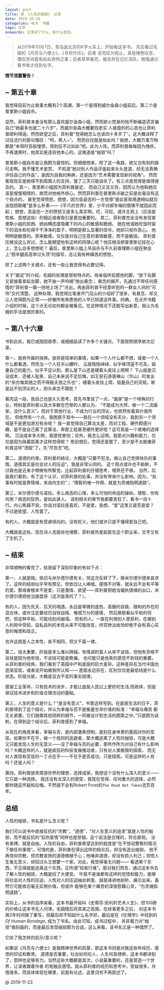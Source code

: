 ```yaml
---
layout: post
title: 读 《人性的枷锁》 记录 
date: 2019-10-20
categories: WLR  书籍 
tags: 文学
onewords: 记录讲了什么，有什么感受。
---
```

> 从2019年10月7日，青岛返北京的K字火车上，开始看这本书。 先后看过毛姆的《月亮与六便士》，《寻欢作乐》。前者
读完叹为观止，真是掩卷叹息，慨叹世间竟有如此奇特之事；后者草草看完，被丢弃在记忆深处，勉强通过看书单才找到名字。

**情节泄露警告！**

## ~ 第五十章

我觉得目前为止故事大概有2个高潮，第一个是得到威尔金森小姐前后，第二个是普里斯小姐自杀。

显然，菲利普本身没有那么喜欢威尔金森小姐，然而欲火焚身的他不断编造谎言骗自己“她最多也就二十六岁”，而威尔金森大概要找老实
人接盘的的心态也让菲利普顺利得逞。然而欲望之后，菲利普“觉得她怎么也该四十多岁了”。这大概诠释了过往流行的那句慨叹：“呵，男人~”。
然而仅仅就是如此吗？我想，大概万事万物都是“未得时百般憧憬，得到后不过如此”吧。此为人性。而菲利普每每因为愧疚，
不再渣男时，他其实是违背他本心的。这难道是“枷锁”吗？

普里斯小姐自杀是让我颇为震惊的。但细细想来，除了这一条路，她又岂有别的路可走啊。我不懂艺术鉴赏，
不知道“她对别人作品评鉴起来头头是道，却无法真确评估自己的作品”，是因为自我的麻痹，还是因为“艺术需要发现新的视角”。
然而客观现实是她得不到周围人的支持，饿了三天只能自杀了。有三点我觉得是值得提及的。
其一，普里斯小姐因为菲利普跛足，
而自己又丑又穷，因而认为他和她应该是惺惺相惜的，故而对他格外倾心。然而菲利普在普里斯点破之前是丝毫没有这个观点的，
甚至觉得愤怒。想想，因为低姿态的一方觉得"彼此客观境遇相似就应该抱团取暖"是多么朴素——《平凡的世界》里，少平对郝冬梅的情愫不就因此而起；
想想，高姿态一方的愤怒又是多么真实啊。哎，可叹。或许主观上（应该是性格、思想这些）的相近或者吸引是更加重要的。
其二，菲利普完全没有发现普里斯小姐的贫困、她凶横态度隐藏下的内心的敏感和脆弱。
她在他请她吃饭时留下的泪水和吃得干干净净的盘子，明明是那么显著的信号，他却只视作恶心。
他明明是敏感的。原来敏感，仅仅是对自己在意的事情敏感，而不是敏锐。
菲利普压根没这么穷过，怎么能期望他有这样的同理心呢？他压根没把普里斯记挂在心上，怎么会多想想呢？
最后，普里斯小姐上吊自杀与不久前查理斯小姐在聚会上“把羊腿高高举过头顶”的描写，总让我有种痛苦的愤怒。

除了上述两个关键点，还有一些让我觉得有必要记得。

关于“跛足”的介绍，毛姆的处理是很有特点的。母亲临终前摸他的脚，“放下右脚又紧接着拿起左脚，她不由一声呜咽”抛出悬念； 
悬念的揭开，先通过不带任何感情的“菲利普一瘸一拐地上场了”点出，再由菲利普不经意听到的一群女人间的“可怜”交代清楚。
这种处理，我觉得比笔者开门见山的介绍好了很多，有悬念、却又让人觉得颇为正常——好像所有熟悉他的人早已知道这件事。的确，
在点开书籍介绍的时候，这个点无论如何都会被看见。在这种情况下还能写出新意，我认为毛姆的手法是很厉害的。

## ~ 第八十六章

书到此处，我已或囫囵吞枣，或细细品读了许多个关键点。下面按照顺序依次记录。

第一，放弃作画的抉择。放弃是简单的事情，如果一个人什么都不想，或者一个人什么都看透。然而当一个人在半山腰时，
云层隐隐绰绰，似乎峰顶遥不可及，掂量自己的能力，似乎不足以到，那么是下山还是硬着头皮往上爬啊？
下山就是沉没成本，还被人耻笑、自己未来说不定后悔，如王安石游褒禅山（华山）时发出的“余亦悔其随之而不得极夫游之乐也”；
硬着头皮往上爬，掂量自己的天赋，断是达不到顶尖的人，到头来岂不蹉跎？

看完这一段，我自己也是久久思考。首先书里说了一点，“画家”是一个特殊的行业，特别是菲利普以及大多数在巴黎的人都认为，
“不能成为大师，做一个二流画家，没什么意义”。而对于其他行业，不成为行业的顶尖，也依然有着其价值所在。
但依然有一个点，我困惑于其中——我在一个领域没有天分，我到另一个领域是不是更加游刃有余呢？
我一直觉得自己算法太差，而对工程、硬件颇感兴趣，是不是自己离了这算法，奔那工程甚至硬件更好呢？这可真是一个艰难的选择啊。
沉没成本多大啊，我感觉害怕；另外，我怎么证明，我那点兴趣和能力，仅仅是因为隔着距离才这样觉得呢？
思前想后，觉得还是罢了，至少是不太能像菲利普这样“洒脱”了。先“尽吾志”吧。

第二，道德的约束。菲利普的结论，大概是“只要不犯法，做让自己觉得快乐的事情，道德其实是社会对人的压迫”。我是非常认同的。
这个观点或许也不新鲜，不过我也是近来才稍微有所察觉。比起菲利普的仔细思考，境界还不够。
当然，后面我们看到，有了这个认识，对菲利普的处事，并没有带来什么影响。因为，“处事有时就是靠情绪，来自内生的”；
“理智的唯一作用，就是为灵魂指明道路”。

第三，米尔德尔德与诺拉。多么病态的心理，多么可怕的命运的操纵。理智，你有何用？病态的狂热，是如此骇人。
读到相关的章节我都要发狂了，看书一目十行。内心焦躁不安。你说对诺拉是喜欢，不是爱。我想，“爱”这里又是否是爱？
不过是欲望、人性罢了。

有的人，大概就是有受虐倾向的。没有贬义，他们或许只是不懂得爱自己吧。

大概就是这些，现在诗人克朗肖也埋葬，菲利普热爱起医生这个职业来，文字又有了生机了。

## ~ 结束

非常顺畅的看完了，给我留下深刻印象的有如下点：

第一，人就是贱。依旧与米尔德尔德有关，但这次反转了下，换米尔德尔德来哀求了。这样的结局似乎早有预见，但依旧让人唏嘘。感情不对等，就永远不会有平等
的爱。那或者根本不是爱，只是激情、欲望——菲利普把她当偏执情绪的出口，米尔德尔德把他当接盘侠（这次是真的了？）。

有的人，因为先天、后天的境遇，永远是卑微的底色、高傲的自我、随和的外在的混合体，或许注定要经历自轻自贱、悔恨万分的感情，
然后换取看似平和的坦然，但这种平和，可能顷刻间崩塌。
而有的人，一直在利用别人里获利，在被别人利用中受损，自私自利的本性从来不可能改变，终究惨淡收场却绝不会有真心实意的悔恨和改正。

也许这就是人之本性，各不相同，但又千篇一律。

第二，钱太重要，阶级是多么难以跨越。有情调的富人从来不谈钱，但他有资格不谈钱是因为他有钱，不谈钱可能是欺骗，
也可能只是他真的感觉不到钱的重要。从菲利普的视角，我们看到了英国中产和底层的巨大差异。这种差异在当代中国也逐渐显现，或者说开始被我所认知——
差距永远存在，区别仅仅是最低线是什么状态。阶级分层，大概是亘古不变的事实规律。

感谢工业革命，只有技术的进步，才能让底层人民过上更好的生活;而政体，则是保证技术进步和阶级合理流动的基础。

第三，人生的意义是什么？“是没有意义”，书里这样写到。在底层生活的日子，菲利普得到了这个结论，并认为幸福与否不是衡量生命价值的标准：“幸福与痛苦
都无关紧要。它们就像其他琐碎的细节，一同被设计到生活的图案之中。”只是颇为讽刺，在得到这个结论后，菲利普感到了幸福。

从现在的角度来看，幸福与否，是内部激素控制，是刻在身体里的基因对你的奖惩。如果你不在乎，做一个规则的逃避者，那大概逃离了人性的枷锁，可是大概
又只能发现人生的无意义——没了幸福与否的必要，那所作所为对自己有什么影响吗？大概这样的人，就是疯狂的科技发展推动者，只有对人类极限的探索，
而无对人类现有奖惩的一丁点在乎——不在乎是否成功，只是探索。可是这样的人有吗？还是人吗？

第四，菲利普放弃周游世界的理想，选择成家。我想这个没有什么深入的意义——它只是一种选择。
我还没有太深入的感受，我现在觉得，任何重大的选择，必然都伴随这怀疑和后悔，不然就不会有Robert Frost的`The Road Not Taken`流芳百年。

## 总结

人性的枷锁，书名是什么含义呢？ 

我们可以说书中直接反抗的“宗教”，“道德”，“对人生意义的追求”就是人性的枷锁，而不能反抗的“狂热爱情”同样也是禁锢。这个说法是合理的，符合直观。
没有束缚，就是自由。人性的自由，菲利普希望达到的程度是“在不惊动警察的情况下做任何事情”。可惜的是，菲利普在得出这样的结论后，却没有逃出枷锁。
他不再信仰宗教，但宗教宣扬的道德根植于心；他唾弃道德，却没有损人利己；领悟人生毫无意义，却回过头又想要一个家。对此，我觉得毫无问题——
看透某个东西，不见得就能逃离这个东西，正所谓“知易行难”。那对我们而言，通过这本书去了解人性的枷锁，大概是捡了大便宜。
毕竟不是谁都有这样的觉悟和能力，能够将社会对人性的压迫，人性对人的压迫抽丝剥茧、层层递进地剖析、展示出来。虽然它可能依旧毫无实用价值，但或许
能够在某个痛苦的深夜慰藉心灵，“为灵魂指明道路”。

实际上，从书的自序来看，这本书最开始叫《史蒂芬·凯利的艺术人生》，但100磅的价格让这本书无人问津。毛姆随后将其束之高阁，在经事更多之后，
对这本书用2年时间做了重写，但最后却不知起什么名字好。最后是在《伦理学》中找到的*Of Human Bondage*, 成为了书名。由此可知，成书过程中，
并非着力对“枷锁”做刻画的，而是最后发现枷锁颇为合适。这么来看，该书名又是一种偶然了。

它给了我怎样的启示/意义呢？

如果说《月亮与六便士》是我精神世界的启蒙，那这本书则是对我这些年经历、感悟的印证和教育。
道德是否重要，社会如何吃人，人生何其缥缈，这本书都讲到了，思辨也足够有力。当然这些大概都是其次，小说最重要的，还是营造一个世界，让读者跟着作者
的笔触去感悟。我从菲利普的经历和思考中，受益很多，共情很多。而具体体现在哪里，前面有论述，这里词穷不再叙述了。

@ 2019-11-23
